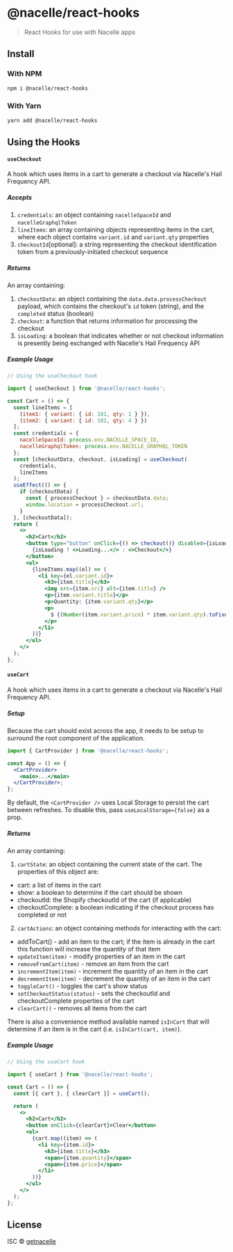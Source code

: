 # @nacelle/react-hooks

> React Hooks for use with Nacelle apps

## Install

### With NPM

```bash
npm i @nacelle/react-hooks
```

### With Yarn

```bash
yarn add @nacelle/react-hooks
```

## Using the Hooks

#### `useCheckout`

A hook which uses items in a cart to generate a checkout via Nacelle's Hail Frequency API.

##### Accepts

1. `credentials`: an object containing `nacelleSpaceId` and `nacelleGraphqlToken`
2. `lineItems`: an array containing objects representing items in the cart, where each object contains `variant.id` and `variant.qty` properties
3. `checkoutId`[optional]: a string representing the checkout identification token from a previously-initiated checkout sequence

##### Returns

An array containing:

1. `checkoutData`: an object containing the `data.data.processCheckout` payload, which contains the checkout's `id` token (string), and the `completed` status (boolean)
2. `checkout`: a function that returns information for processing the checkout
3. `isLoading`: a boolean that indicates whether or not checkout information is presently being exchanged with Nacelle's Hail Frequency API

##### Example Usage

```jsx
// Using the useCheckout hook

import { useCheckout } from '@nacelle/react-hooks';

const Cart = () => {
  const lineItems = [
    (item1: { variant: { id: 101, qty: 1 } }),
    (item2: { variant: { id: 102, qty: 4 } })
  ];
  const credentials = {
    nacelleSpaceId: process.env.NACELLE_SPACE_ID,
    nacelleGraphqlToken: process.env.NACELLE_GRAPHQL_TOKEN
  };
  const [checkoutData, checkout, isLoading] = useCheckout(
    credentials,
    lineItems
  );
  useEffect(() => {
    if (checkoutData) {
      const { processCheckout } = checkoutData.data;
      window.location = processCheckout.url;
    }
  }, [checkoutData]);
  return (
    <>
      <h2>Cart</h2>
      <button type="button" onClick={() => checkout()} disabled={isLoading}>
        {isLoading ? <>Loading...</> : <>Checkout</>}
      </button>
      <ul>
        {lineItems.map((el) => (
          <li key={el.variant.id}>
            <h3>{item.title}</h3>
            <img src={item.src} alt={item.title} />
            <p>{item.variant.title}</p>
            <p>Quantity: {item.variant.qty}</p>
            <p>
              $ {(Number(item.variant.price) * item.variant.qty).toFixed(2)}
            </p>
          </li>
        ))}
      </ul>
    </>
  );
};
```

#### `useCart`

A hook which uses items in a cart to generate a checkout via Nacelle's Hail Frequency API.

##### Setup

Because the cart should exist across the app, it needs to be setup to surround the root component of the application.

```jsx
import { CartProvider } from '@nacelle/react-hooks';

const App = () => {
  <CartProvider>
    <main>...</main>
  </CartProvider>;
};
```

By default, the `<CartProvider />` uses Local Storage to persist the cart between refreshes. To disable this, pass `useLocalStorage={false}` as a prop.

##### Returns

An array containing:

1. `cartState`: an object containing the current state of the cart. The properties of this object are:

- cart: a list of items in the cart
- show: a boolean to determine if the cart should be shown
- checkoutId: the Shopify checkoutId of the cart (if applicable)
- checkoutComplete: a boolean indicating if the checkout process has completed or not

2. `cartActions`: an object containing methods for interacting with the cart:

- addToCart() - add an item to the cart; if the item is already in the cart this function will increase the quantity of that item
- `updateItem(item)` - modify properties of an item in the cart
- `removeFromCart(item)` - remove an item from the cart
- `incrementItem(item)` - increment the quantity of an item in the cart
- `decrementItem(item)` - decrement the quantity of an item in the cart
- `toggleCart()` - toggles the cart's show status
- `setCheckoutStatus(status)` - sets the checkoutId and checkoutComplete properties of the cart
- `clearCart()` - removes all items from the cart

There is also a convenience method available named `isInCart` that will determine if an item is in the cart (i.e. `isInCart(cart, item)`).

##### Example Usage

```jsx
// Using the useCart hook

import { useCart } from '@nacelle/react-hooks';

const Cart = () => {
  const [{ cart }, { clearCart }] = useCart();

  return (
    <>
      <h2>Cart</h2>
      <button onClick={clearCart}>Clear</button>
      <ul>
        {cart.map((item) => (
          <li key={item.id}>
            <h3>{item.title}</h3>
            <span>{item.quantity}</span>
            <span>{item.price}</span>
          </li>
        ))}
      </ul>
    </>
  );
};
```

## License

ISC © [getnacelle](https://github.com/getnacelle)
